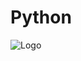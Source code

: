 
# Python



![Logo](https://i0.wp.com/junilearning.com/wp-content/uploads/2020/06/python-programming-language.webp?fit=800%2C800&ssl=1)

